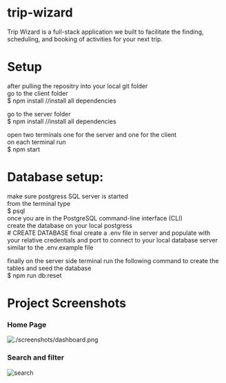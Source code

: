 # trip-wizard  
Trip Wizard is a full-stack application we built to facilitate the finding, scheduling, and booking of activities for your next trip.

# Setup
after pulling the repositry into your local git folder  
go to the client folder     
    $ npm install       //install all dependencies  

go to the server folder  
    $ npm install       //install all dependencies  

open two terminals one for the server and one for the client   
on each terminal run   
    $ npm start

# Database setup:  
make sure postgress SQL server is started   
from the terminal type  
    $ psql  
once you are in the PostgreSQL command-line interface (CLI)   
create the database on your local postgress  
    # CREATE DATABASE final 
create a .env file in server and populate with your relative credentials and port to connect to your local database server similar to the .env.example file

finally on the server side terminal run the following command to create the tables and seed the database  
    $ npm run db:reset    
# Project Screenshots
### Home Page
![./screenshots/dashboard.png](https://github.com/jimmyabou/trip-wizard/blob/master/screenshots/home.png?raw=true)

### Search and filter
![search](https://github.com/jimmyabou/trip-wizard/blob/master/screenshots/serach.png?raw=true)
